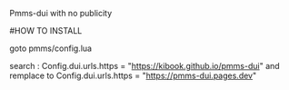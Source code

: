 Pmms-dui with no publicity

#HOW TO INSTALL

goto pmms/config.lua

search : Config.dui.urls.https = "https://kibook.github.io/pmms-dui" and remplace to Config.dui.urls.https = "https://pmms-dui.pages.dev"
